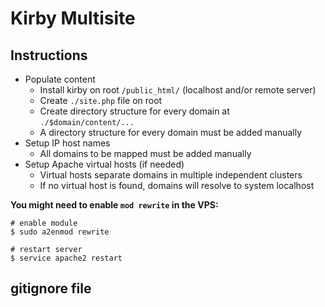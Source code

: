 # Kirby Multisite

## Instructions

- Populate content
  - Install kirby on root `/public_html/` (localhost and/or remote server)
  - Create `./site.php` file on root
  - Create directory structure for every domain at `./$domain/content/...`
  - A directory structure for every domain must be added manually
- Setup IP host names
  - All domains to be mapped must be added manually
- Setup Apache virtual hosts (if needed)
  - Virtual hosts separate domains in multiple independent clusters
  - If no virtual host is found, domains will resolve to system localhost

**You might need to enable `mod rewrite` in the VPS:**

```shell
# enable module
$ sudo a2enmod rewrite

# restart server
$ service apache2 restart
```

## gitignore file

